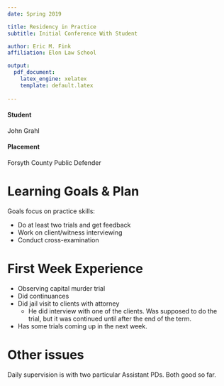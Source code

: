 ```yaml
---
date: Spring 2019

title: Residency in Practice
subtitle: Initial Conference With Student

author: Eric M. Fink
affiliation: Elon Law School

output: 
  pdf_document:
    latex_engine: xelatex
    template: default.latex
    
---
```


#### Student

John Grahl

#### Placement

Forsyth County Public Defender 

# Learning Goals & Plan

Goals focus on practice skills: 

- Do at least two trials and get feedback 
- Work on client/witness interviewing 
- Conduct cross-examination 

# First Week Experience 

- Observing capital murder trial 
- Did continuances 
- Did jail visit to clients with attorney 
    - He did interview with one of the clients. Was supposed to do the trial, but it was continued until after the end of the term. 
- Has some trials coming up in the next week. 

# Other issues 

Daily supervision is with two particular Assistant PDs. Both good so far. 